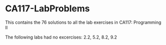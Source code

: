 # CA117-LabProblems
This contains the 76 solutions to all the lab exercises in CA117: Programming II

The following labs had no excercises:
2.2, 5.2, 8.2, 9.2
